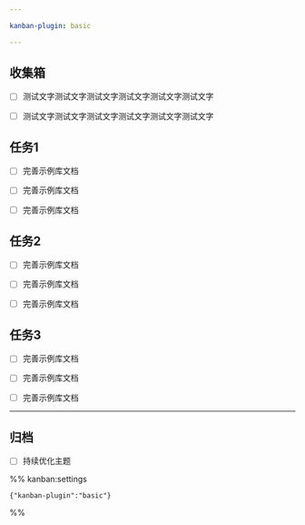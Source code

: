 ```yaml
---

kanban-plugin: basic

---
```


## 收集箱

- [ ] 测试文字测试文字测试文字测试文字测试文字测试文字
- [ ] 测试文字测试文字测试文字测试文字测试文字测试文字


## 任务1

- [ ] 完善示例库文档
- [ ] 完善示例库文档
- [ ] 完善示例库文档


## 任务2

- [ ] 完善示例库文档
- [ ] 完善示例库文档
- [ ] 完善示例库文档


## 任务3

- [ ] 完善示例库文档
- [ ] 完善示例库文档
- [ ] 完善示例库文档


***

## 归档

- [ ] 持续优化主题

%% kanban:settings
```
{"kanban-plugin":"basic"}
```
%%